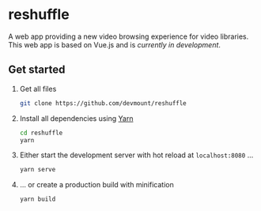 # reshuffle

A web app providing a new video browsing experience for video libraries. This web app is based on Vue.js and is _currently in development_.

## Get started

1. Get all files

    ```bash
    git clone https://github.com/devmount/reshuffle
    ```

2. Install all dependencies using [Yarn](https://yarnpkg.com)

    ```bash
    cd reshuffle
    yarn
    ```

3. Either start the development server with hot reload at `localhost:8080` ...

    ```bash
    yarn serve
    ```

4. ... or create a production build with minification

    ```bash
    yarn build
    ```
